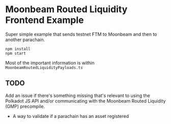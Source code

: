 # Moonbeam Routed Liquidity Frontend Example

Super simple example that sends testnet FTM to Moonbeam and then to another parachain.

```
npm install
npm start
```

Most of the important information is within `MoonbeamRoutedLiquidityPayloads.ts`

## TODO

Add an issue if there's something missing that's relevant to using the Polkadot JS API and/or communicating with the Moonbeam Routed Liquidity (GMP) precompile.  

- A way to validate if a parachain has an asset registered
